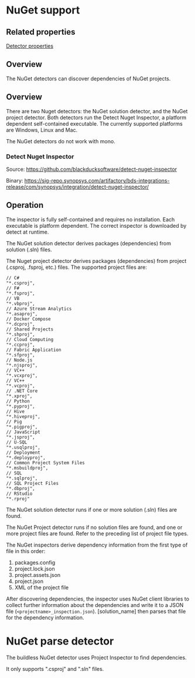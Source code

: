 # NuGet support

## Related properties

[Detector properties](../properties/detectors/nuget.md)

## Overview

The NuGet detectors can discover dependencies of NuGet projects.

## Overview

There are two Nuget detectors: the NuGet solution detector, and the NuGet project detector. Both detectors run the Detect Nuget Inspector, a platform dependent self-contained executable. The currently supported platforms are Windows, Linux and Mac.

The NuGet detectors do not work with mono.

### Detect Nuget Inspector

Source: https://github.com/blackducksoftware/detect-nuget-inspector

Binary: https://sig-repo.synopsys.com/artifactory/bds-integrations-release/com/synopsys/integration/detect-nuget-inspector/

## Operation

The inspector is fully self-contained and requires no installation. Each executable is platform dependent. The correct inspector is downloaded by detect at runtime.

The NuGet solution detector derives packages (dependencies) from solution (.sln) files.

The Nuget project detector derives packages (dependencies) from project (.csproj, .fsproj, etc.) files. The supported project files are:
````
// C#
"*.csproj",
// F#
"*.fsproj",
// VB
"*.vbproj",
// Azure Stream Analytics
"*.asaproj",
// Docker Compose
"*.dcproj",
// Shared Projects
"*.shproj",
// Cloud Computing
"*.ccproj",
// Fabric Application
"*.sfproj",
// Node.js
"*.njsproj",
// VC++
"*.vcxproj",
// VC++
"*.vcproj",
// .NET Core
"*.xproj",
// Python
"*.pyproj",
// Hive
"*.hiveproj",
// Pig
"*.pigproj",
// JavaScript
"*.jsproj",
// U-SQL
"*.usqlproj",
// Deployment
"*.deployproj",
// Common Project System Files
"*.msbuildproj",
// SQL
"*.sqlproj",
// SQL Project Files
"*.dbproj",
// RStudio
"*.rproj"
````

The NuGet solution detector runs if one or more solution (.sln) files are found.

The NuGet Project detector runs if no solution files are found, and one or more project files are found.  Refer to the preceding list of project file types.

The NuGet inspectors derive dependency information from the first type of file in this order:
1. packages.config
2. project.lock.json
3. project.assets.json
4. project.json
5. XML of the project file

After discovering dependencies, the inspector uses NuGet client libraries to collect further information about the dependencies and write it to a JSON file (`<projectname>_inspection.json`). [solution_name] then parses that file for the dependency information.

# NuGet parse detector

The buildless NuGet detector uses Project Inspector to find dependencies.

It only supports ".csproj" and ".sln" files.
